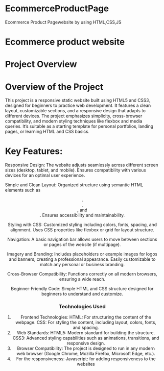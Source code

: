 # EcommerceProductPage
Ecommerce Product Pagewebsite by using HTML,CSS,JS
# Ecommerce product website
# Project Overview
# Overview of the Project
This project is a responsive static website built using HTML5 and CSS3, designed for beginners to practice web development. It features a clean layout, customizable sections, and a responsive design that adapts to different devices. The project emphasizes simplicity, cross-browser compatibility, and modern styling techniques like flexbox and media queries. It’s suitable as a starting template for personal portfolios, landing pages, or learning HTML and CSS basics.
# Key Features:
Responsive Design:
The website adjusts seamlessly across different screen sizes (desktop, tablet, and mobile).
Ensures compatibility with various devices for an optimal user experience.

Simple and Clean Layout:
Organized structure using semantic HTML elements such as <header>, <nav>, <section>, and <footer>.
Ensures accessibility and maintainability.

Styling with CSS:
Customized styling including colors, fonts, spacing, and alignment.
Uses CSS properties like flexbox or grid for layout structure.

Navigation:
A basic navigation bar allows users to move between sections or pages of the website (if multipage).

Imagery and Branding:
Includes placeholders or example images for logos and banners, creating a professional appearance.
Easily customizable to match any personal or business branding.

Cross-Browser Compatibility:
Functions correctly on all modern browsers, ensuring a wide reach.

Beginner-Friendly Code:
Simple HTML and CSS structure designed for beginners to understand and customize.
 
# Technologies Used
1. Frontend Technologies:
HTML: For structuring the content of the webpage.
CSS: For styling the content, including layout, colors, fonts, and spacing.
2. Web Standards:
HTML5: Modern standard for building the structure.
CSS3: Advanced styling capabilities such as animations, transitions, and responsive design.
3. Browser Compatibility:
The project is designed to run in any modern web browser (Google Chrome, Mozilla Firefox, Microsoft Edge, etc.).
4. For the responsiveness:
Javascript: for adding responsiveness to the websites

